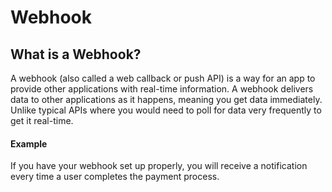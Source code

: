 # Webhook

## What is a Webhook?

A webhook (also called a web callback or push API) is a way for an app to provide other applications with real-time information. A webhook delivers data to other applications as it happens, meaning you get data immediately. Unlike typical APIs where you would need to poll for data very frequently to get it real-time.

#### Example

If you have your webhook set up properly, you will receive a notification every time a user completes the payment process.

